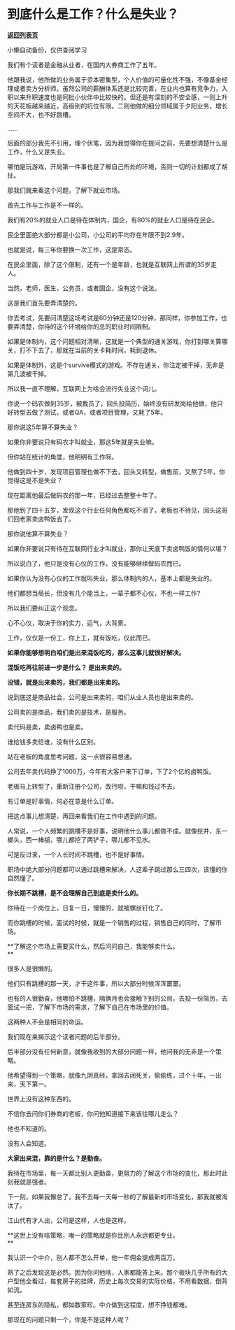 # 到底什么是工作？什么是失业？

[**返回列表页**](/gzh/记忆承载3)

小懒自动备份，仅供查阅学习

我们有个读者是金融从业者，在国内大券商工作了五年。

  

他跟我说，他所做的业务属于资本密集型，个人价值的可量化性不强，不像基金经理或者卖方分析师。虽然公司的薪酬体系还是比较完善，在业内也算有竞争力，入职以来升职速度也是同批小伙伴中比较快的。但还是有深刻的不安全感，一则上升的天花板越来越近，高级别的坑位有限。二则他做的细分领域属于夕阳业务，增长空间不大，也不好跳槽。

  

......

  

后面的部分我先不引用，埋个伏笔，因为我觉得你在提问之前，先要想清楚什么是工作，什么又是失业。  

  

哪怕是玩游戏，开局第一件事也是了解自己所处的环境，否则一切的计划都成了胡扯。  

  

那我们就来看这个问题，了解下就业市场。

  

首先工作与工作是不一样的。  

  

我们有20%的就业人口是待在体制内，国企，有80%的就业人口是待在民企。  

  

民企里面绝大部分都是小公司，小公司的平均存在年限不到2.9年。

  

也就是说，每三年你要换一次工作，这是常态。

  

在民企里面，除了这个限制，还有一个是年龄，也就是互联网上所谓的35岁走人。  

  

当然，老师，医生，公务员，或者国企，没有这个说法。

  

这是我们首先要弄清楚的。  

  

你去考试，先要问清楚这场考试是60分钟还是120分钟，那同样，你参加工作，也要弄清楚，你待的这个环境给你的总的职业时间限制。

  

如果是体制内，这个问题相对清晰，这就是一个典型的通关游戏，你打到哪关算哪关，打不下去了，那就在当前的关卡耗时间，耗到退休。  

  

如果是体制外，这是个survive模式的游戏。不存在通关，你注定被干掉，无非是第几波被干掉。

  

所以我一直不理解，互联网上为啥会流行失业这个词儿。  

  

你说一个码农做到35岁，被裁员了，回头投简历，始终没有研发岗给他做，他只好转型去做了测试，或者QA，或者项目管理，又耗了5年。

  

那你说这5年算不算失业？

  

如果你非要说只有码农才叫就业，那这5年就是失业嘛。  

  

但你站在统计的角度，他明明有工作呀。

  

他做到四十岁，发现项目管理也做不下去，回头又转型，做售前，又熬了5年，你觉得这是不是失业？  

  

现在距离他最后做码农的那一年，已经过去整整十年了。  

  

那他到了四十五岁，发现这个行业任何角色都吃不消了，老板也不待见，回头这哥们回老家卖卤鸭饭去了。  

  

那你说他算不算失业？

  

如果你非要说只有待在互联网行业才叫就业，那你让天底下卖卤鸭饭的情何以堪？  

  

所以说白了，他只是没有心仪的工作，没有能够继续做码农而已。

  

如果你认为没有心仪的工作就叫失业，那么体制内的人，基本上都是失业的。  

  

他们都想当局长，但没有几个能当上，一辈子都不心仪，不也一样工作?

  

所以我们要纠正这个观念。  

  

心不心仪，取决于你的实力，运气，大背景。

  

工作，仅仅是一份工，你上工，就有饭吃，仅此而已。

  

 **如果你能够想明白咱们是出来混饭吃的，那么这事儿就很好解决。**

  

 **混饭吃再往前进一步是什么？ 是出来卖的。**

  

 **没错，就是出来卖的，我们都是出来卖的。**

  

说到底这是商品社会，公司是出来卖的，咱们从业人员也是出来卖的。  

  

公司卖的是商品，我们卖的是技术，是服务。

  

卖代码是卖，卖卤鸭也是卖。

  

谁给钱多卖给谁，没有什么区别。

  

站在老板的角度思考问题，这一点很容易想通。  

  

公司去年卖代码挣了1000万，今年有大客户来下订单，下了2个亿的卤鸭饭。  

  

老板马上转型了，重新注册个公司，改行呗，干嘛和钱过不去。

  

有订单是好事情，何必在意是什么订单。

  

把这点事儿想清楚，再回来看我们在工作中遇到的问题。  

  

人常说，一个人频繁的跳槽不是好事，说明他什么事儿都做不成。就像挖井，东一榔头，西一棒槌，哪儿都挖了两铲子，哪儿都不见水。

  

可是反过来，一个人长时间不跳槽，也不是好事情。

  

职场中绝大部分问题都可以通过跳槽来解决，人这辈子跳过那么三四次，该懂的你自然懂了。  

  

 **你长期不跳槽，是不会理解自己到底是卖什么的。**

  

你待在一个岗位上，日复一日，慢慢的，就被螺丝钉化了。

  

而你跳槽的时候，面试的时候，就是一个销售的过程，销售自己的同时，了解市场。  

  

 **了解这个市场上需要买什么，然后问问自己，我能够卖什么。  
**

  

很多人是很懒的。  

  

他们只有跳槽的那一天，才干这件事，所以大部分时候浑浑噩噩。

  

也有的人很勤奋，他哪怕不跳槽，隔俩月也会接触下别的公司，去投一份简历，去面试一把，了解下市场的需求，了解下自己在市场里的价值。

  

这两种人不会是相同的命运。  

  

我们现在来揭示这个读者问题的后半部分。  

  

后半部分没有任何新意，就像我收到的大部分问题一样，他问我的无非是一个策略。

  

他希望得到一个策略，就像九阴真经，拿回去闭死关，偷偷练，过个十年，一出来，天下第一。

  

世界上没有这种东西的。  

  

不信你去问你们券商的老板，你问他知道接下来该往哪儿走么？  

  

他也不知道的。

  

没有人会知道。  

  

 **大家出来混，靠的是什么？是勤奋。**

  

我待在市场里，每一天都比别人更勤奋，更努力的了解这个市场的变化，那此时此刻我就是强者。

  

下一刻，如果我懈怠了，我不去每一天每一秒的了解最新的市场变化，那我就被淘汰了。

  

江山代有才人出，公司是这样，人也是这样。  

  

 **这世上没有啥策略，唯一的策略就是你比别人永远都更专业。  
**

  

我认识一个中介，别人都不怎么开单，他一年佣金提成两百万。

  

熟了之后发现这是必然。因为你问他啥，人家都能答上来。那个板块几乎所有的大户型他全看过，每套房子的挂牌，历史上每次交易的实际价格，不用看数据，倒背如流。  

  

甚至连房东的隐私，都如数家珍。中介做到这程度，想不挣钱都难。

  

那现在的问题只剩一个，你是不是这种人呢？

